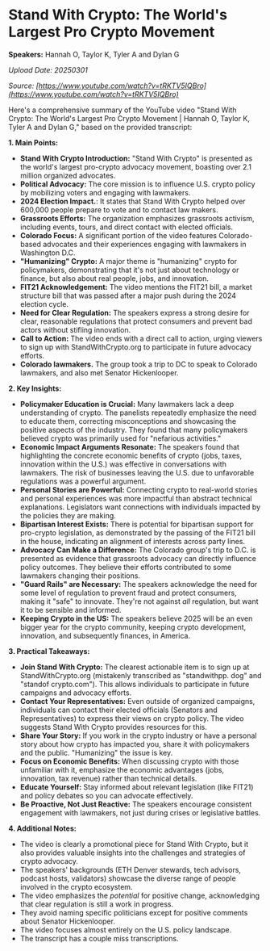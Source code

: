 # Stand With Crypto: The World's Largest Pro Crypto Movement

**Speakers:** Hannah O, Taylor K, Tyler A and Dylan G


*Upload Date: 20250301*

*Source: [https://www.youtube.com/watch?v=tRKTV5IQBro](https://www.youtube.com/watch?v=tRKTV5IQBro)*

Here's a comprehensive summary of the YouTube video "Stand With Crypto: The World's Largest Pro Crypto Movement | Hannah O, Taylor K, Tyler A and Dylan G," based on the provided transcript:

**1. Main Points:**

*   **Stand With Crypto Introduction:** "Stand With Crypto" is presented as the world's largest pro-crypto advocacy movement, boasting over 2.1 million organized advocates.
*   **Political Advocacy:** The core mission is to influence U.S. crypto policy by mobilizing voters and engaging with lawmakers.
*    **2024 Election Impact.**: It states that Stand With Crypto helped over 600,000 people prepare to vote and to contact law makers.
*   **Grassroots Efforts:** The organization emphasizes grassroots activism, including events, tours, and direct contact with elected officials.
*   **Colorado Focus:** A significant portion of the video features Colorado-based advocates and their experiences engaging with lawmakers in Washington D.C.
*   **"Humanizing" Crypto:** A major theme is "humanizing" crypto for policymakers, demonstrating that it's not just about technology or finance, but also about real people, jobs, and innovation.
*   **FIT21 Acknowledgement:** The video mentions the FIT21 bill, a market structure bill that was passed after a major push during the 2024 election cycle.
*   **Need for Clear Regulation:** The speakers express a strong desire for clear, reasonable regulations that protect consumers and prevent bad actors without stifling innovation.
*   **Call to Action:** The video ends with a direct call to action, urging viewers to sign up with StandWithCrypto.org to participate in future advocacy efforts.
* **Colorado lawmakers.** The group took a trip to DC to speak to Colorado lawmakers, and also met Senator Hickenlooper.

**2. Key Insights:**

*   **Policymaker Education is Crucial:** Many lawmakers lack a deep understanding of crypto.  The panelists repeatedly emphasize the need to educate them, correcting misconceptions and showcasing the positive aspects of the industry.  They found that many policymakers believed crypto was primarily used for "nefarious activities."
*   **Economic Impact Arguments Resonate:**  The speakers found that highlighting the concrete economic benefits of crypto (jobs, taxes, innovation within the U.S.) was effective in conversations with lawmakers.  The risk of businesses leaving the U.S. due to unfavorable regulations was a powerful argument.
*   **Personal Stories are Powerful:**  Connecting crypto to real-world stories and personal experiences was more impactful than abstract technical explanations. Legislators want connections with individuals impacted by the policies they are making.
*   **Bipartisan Interest Exists:** There is potential for bipartisan support for pro-crypto legislation, as demonstrated by the passing of the FIT21 bill in the house, indicating an alignment of interests across party lines.
*   **Advocacy Can Make a Difference:** The Colorado group's trip to D.C. is presented as evidence that grassroots advocacy can directly influence policy outcomes.  They believe their efforts contributed to some lawmakers changing their positions.
*   **"Guard Rails" are Necessary:** The speakers acknowledge the need for some level of regulation to prevent fraud and protect consumers, making it "safe" to innovate. They're not against *all* regulation, but want it to be sensible and informed.
*   **Keeping Crypto in the US:** The speakers believe 2025 will be an even bigger year for the crypto community, keeping crypto development, innovation, and subsequently finances, in America.

**3. Practical Takeaways:**

*   **Join Stand With Crypto:** The clearest actionable item is to sign up at StandWithCrypto.org (mistakenly transcribed as "standwithpp. dog" and "standof crypto.com"). This allows individuals to participate in future campaigns and advocacy efforts.
*   **Contact Your Representatives:**  Even outside of organized campaigns, individuals can contact their elected officials (Senators and Representatives) to express their views on crypto policy.  The video suggests Stand With Crypto provides resources for this.
*   **Share Your Story:** If you work in the crypto industry or have a personal story about how crypto has impacted you, share it with policymakers and the public.  "Humanizing" the issue is key.
*   **Focus on Economic Benefits:** When discussing crypto with those unfamiliar with it, emphasize the economic advantages (jobs, innovation, tax revenue) rather than technical details.
*   **Educate Yourself:**  Stay informed about relevant legislation (like FIT21) and policy debates so you can advocate effectively.
*   **Be Proactive, Not Just Reactive:**  The speakers encourage consistent engagement with lawmakers, not just during crises or legislative battles.

**4. Additional Notes:**

*   The video is clearly a promotional piece for Stand With Crypto, but it also provides valuable insights into the challenges and strategies of crypto advocacy.
*   The speakers' backgrounds (ETH Denver stewards, tech advisors, podcast hosts, validators) showcase the diverse range of people involved in the crypto ecosystem.
*   The video emphasizes the *potential* for positive change, acknowledging that clear regulation is still a work in progress.
*   They avoid naming specific politicians except for positive comments about Senator Hickenlooper.
*   The video focuses almost entirely on the U.S. policy landscape.
* The transcript has a couple miss transcriptions.